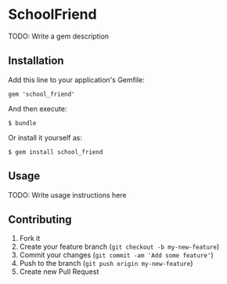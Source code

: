# SchoolFriend

TODO: Write a gem description

## Installation

Add this line to your application's Gemfile:

    gem 'school_friend'

And then execute:

    $ bundle

Or install it yourself as:

    $ gem install school_friend

## Usage

TODO: Write usage instructions here

## Contributing

1. Fork it
2. Create your feature branch (`git checkout -b my-new-feature`)
3. Commit your changes (`git commit -am 'Add some feature'`)
4. Push to the branch (`git push origin my-new-feature`)
5. Create new Pull Request

